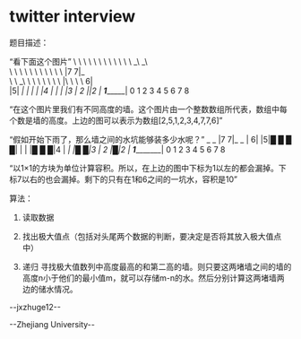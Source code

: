 twitter interview
=========================
题目描述：

“看下面这个图片”
\ \ \ \ \ \ \ \ \ \ \ \ \_\ \_\			 
\ \ \ \ \ \ \ \ \ \ \ \|7 7\|\_			
\ \ \_\ \ \ \ \ \ \ \ \|\ \ \ \ 6\|			
 |5|      _|     |
 | |    _|4      |
_| |  _|3        |
2  |_|2          | 
____1____________|
0 1 2 3 4 5 6 7 8

“在这个图片里我们有不同高度的墙。这个图片由一个整数数组所代表，数组中每个数是墙的高度。上边的图可以表示为数组[2,5,1,2,3,4,7,7,6]”

“假如开始下雨了，那么墙之间的水坑能够装多少水呢？”
            _ _ 
           |7 7|_
  _        |    6|
 |5|█ █ █ █|     |
 | |█ █ █|4      |
_| |█ █|3        |
2  |█|2          | 
____1____________|
0 1 2 3 4 5 6 7 8

“以1×1的方块为单位计算容积。所以，在上边的图中下标为1以左的都会漏掉。下标7以右的也会漏掉。剩下的只有在1和6之间的一坑水，容积是10”

算法：

1. 读取数据

2. 找出极大值点（包括对头尾两个数据的判断，要决定是否将其放入极大值点中）

3. 递归 寻找极大值数列中高度最高的和第二高的墙。则只要这两堵墙之间的墙的高度n小于他们的最小值m，就可以存储m-n的水。然后分别计算这两堵墙两边的储水情况。

--jxzhuge12--

--Zhejiang University--